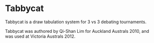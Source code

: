 Tabbycat
========

Tabbycat is a draw tabulation system for 3 vs 3 debating tournaments.

Tabbycat was authored by Qi-Shan Lim for Auckland Australs 2010, and was used at Victoria
Australs 2012.